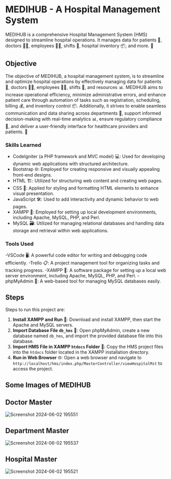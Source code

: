 # MEDIHUB - A Hospital Management System
MEDIHUB is a comprehensive Hospital Management System (HMS) designed to streamline hospital operations. It manages data for patients 🏥, doctors 👨‍⚕️, employees 👩‍💼, shifts 🔄, hospital inventory 📦, and more. 🚀

## Objective
The objective of MEDIHUB, a hospital management system, is to streamline and optimize hospital operations by effectively managing data for patients 🏥, doctors 👨‍⚕️, employees 👩‍💼, shifts 🔄, and resources 📊. MEDIHUB aims to increase operational efficiency, minimize administrative errors, and enhance patient care through automation of tasks such as registration, scheduling, billing 💰, and inventory control 📦. Additionally, it strives to enable seamless communication and data sharing across departments 📲, support informed decision-making with real-time analytics 📊, ensure regulatory compliance 📝, and deliver a user-friendly interface for healthcare providers and patients. 🤝

### Skills Learned
- CodeIgniter (a PHP framework and MVC model) 💻: Used for developing dynamic web applications with structured architecture.
- Bootstrap 🌐: Employed for creating responsive and visually appealing front-end designs.
- HTML 🏗️: Utilized for structuring web content and creating web pages.
- CSS 🎨: Applied for styling and formatting HTML elements to enhance visual presentation.
- JavaScript 🛠️: Used to add interactivity and dynamic behavior to web pages.
- XAMPP 🚀: Employed for setting up local development environments, including Apache, MySQL, PHP, and Perl.
- MySQL 🗃️: Utilized for managing relational databases and handling data storage and retrieval within web applications.

### Tools Used
-VSCode 🖥️: A powerful code editor for writing and debugging code efficiently.
-Trello 📋: A project management tool for organizing tasks and tracking progress.
-XAMPP 🚀: A software package for setting up a local web server environment, including Apache, MySQL, PHP, and Perl.
-phpMyAdmin 📂: A web-based tool for managing MySQL databases easily.

## Steps
Steps to run this project are:
1. **Install XAMPP and Run** 🚀: Download and install XAMPP, then start the Apache and MySQL servers.
2. **Import Database File `db_hms`** 📂: Open phpMyAdmin, create a new database named `db_hms`, and import the provided database file into this database.
3. **Import HMS File in XAMPP `htdocs` Folder** 📁: Copy the HMS project files into the `htdocs` folder located in the XAMPP installation directory.
4. **Run in Web Browser** 🌐: Open a web browser and navigate to `http://localhost/hms/index.php/MasterController/viewHospitalMst` to access the project.

## Some Images of MEDIHUB
## Doctor Master
![Screenshot 2024-06-02 195551](https://github.com/omkarkajale/Hospital-Management-System-MEDIHUB-/assets/115961814/829c1110-edff-4785-91ae-45d50b26c4b9)

## Department Master
![Screenshot 2024-06-02 195537](https://github.com/omkarkajale/Hospital-Management-System-MEDIHUB-/assets/115961814/8c0a96bd-f5e0-41a8-99b5-2e68f239e927)

## Hospital Master
![Screenshot 2024-06-02 195521](https://github.com/omkarkajale/Hospital-Management-System-MEDIHUB-/assets/115961814/16761197-bf6f-40d1-8b0b-89786e7688b0)
